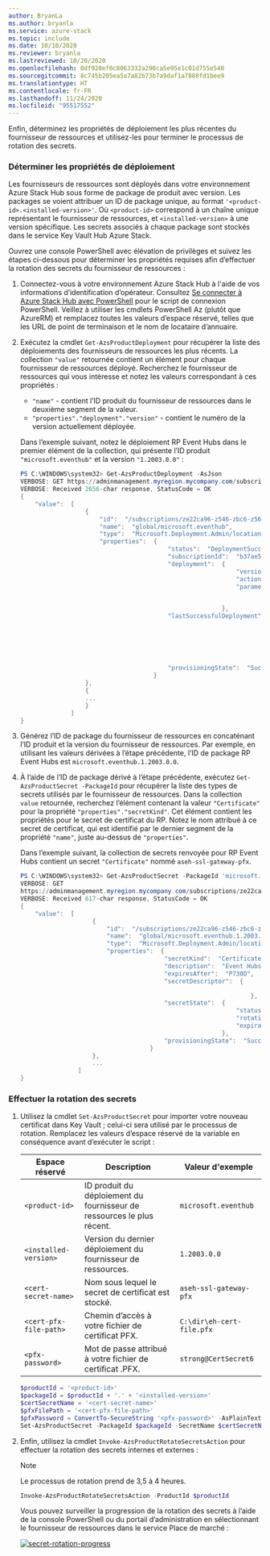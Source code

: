 ```yaml
---
author: BryanLa
ms.author: bryanla
ms.service: azure-stack
ms.topic: include
ms.date: 10/10/2020
ms.reviewer: bryanla
ms.lastreviewed: 10/20/2020
ms.openlocfilehash: 0df920ef0c8063332a290ca5e95e1c01d755e548
ms.sourcegitcommit: 8c745b205ea5a7a82b73b7a9daf1a7880fd1bee9
ms.translationtype: HT
ms.contentlocale: fr-FR
ms.lasthandoff: 11/24/2020
ms.locfileid: "95517552"
---
```

Enfin, déterminez les propriétés de déploiement les plus récentes du fournisseur de ressources et utilisez-les pour terminer le processus de rotation des secrets.

### <a name="determine-deployment-properties"></a>Déterminer les propriétés de déploiement

Les fournisseurs de ressources sont déployés dans votre environnement Azure Stack Hub sous forme de package de produit avec version. Les packages se voient attribuer un ID de package unique, au format `'<product-id>.<installed-version>'`. Où `<product-id>` correspond à un chaîne unique représentant le fournisseur de ressources, et `<installed-version>` à une version spécifique. Les secrets associés à chaque package sont stockés dans le service Key Vault Hub Azure Stack. 

Ouvrez une console PowerShell avec élévation de privilèges et suivez les étapes ci-dessous pour déterminer les propriétés requises afin d’effectuer la rotation des secrets du fournisseur de ressources :

1. Connectez-vous à votre environnement Azure Stack Hub à l'aide de vos informations d’identification d’opérateur. Consultez [Se connecter à Azure Stack Hub avec PowerShell](../operator/azure-stack-powershell-configure-admin.md) pour le script de connexion PowerShell. Veillez à utiliser les cmdlets PowerShell Az (plutôt que AzureRM) et remplacez toutes les valeurs d’espace réservé, telles que les URL de point de terminaison et le nom de locataire d’annuaire.

2. Exécutez la cmdlet `Get-AzsProductDeployment` pour récupérer la liste des déploiements des fournisseurs de ressources les plus récents. La collection `"value"` retournée contient un élément pour chaque fournisseur de ressources déployé. Recherchez le fournisseur de ressources qui vous intéresse et notez les valeurs correspondant à ces propriétés :
   - `"name"` - contient l’ID produit du fournisseur de ressources dans le deuxième segment de la valeur. 
   - `"properties"."deployment"."version"` - contient le numéro de la version actuellement déployée. 

   Dans l’exemple suivant, notez le déploiement RP Event Hubs dans le premier élément de la collection, qui présente l’ID produit `"microsoft.eventhub"` et la version `"1.2003.0.0"` :

   ```powershell
   PS C:\WINDOWS\system32> Get-AzsProductDeployment -AsJson
   VERBOSE: GET https://adminmanagement.myregion.mycompany.com/subscriptions/ze22ca96-z546-zbc6-z566-z35f68799816/providers/Microsoft.Deployment.Admin/locations/global/productDeployments?api-version=2019-01-01 with 0-char payload
   VERBOSE: Received 2656-char response, StatusCode = OK
   {
       "value":  [
                     {
                         "id":  "/subscriptions/ze22ca96-z546-zbc6-z566-z35f68799816/providers/Microsoft.Deployment.Admin/locations/global/productDeployments/microsoft.eventhub",
                         "name":  "global/microsoft.eventhub",
                         "type":  "Microsoft.Deployment.Admin/locations/productDeployments",
                         "properties":  {
                                            "status":  "DeploymentSucceeded",
                                            "subscriptionId":  "b37ae55a-a6c6-4474-ba97-81519412adf5",
                                            "deployment":  {
                                                               "version":  "1.2003.0.0",
                                                               "actionPlanInstanceResourceId":"/subscriptions/ze22ca96-z546-zbc6-z566-z35f68799816/providers/Microsoft.Deployment.Admin/locations/global/actionplans/abcdfcd3-fef0-z1a3-z85d-z6ceb0f31e36",
                                                               "parameters":  {
   
                                                                              }
                                                           },
                                            "lastSuccessfulDeployment":  {
                                                                             "version":  "1.2003.0.0",
                                                                             "actionPlanInstanceResourceId":"/subscriptions/ze22ca96-z546-zbc6-z566-z35f68799816/providers/Microsoft.Deployment.Admin/locations/global/actionplans/abcdfcd3-fef0-z1a3-z85d-z6ceb0f31e36",
                                                                             "parameters":  {
   
                                                                                            }
                                                                         },
                                            "provisioningState":  "Succeeded"
                                        }
                     },
                     {
                     ...
                     }
                 ]
   }
   ```

3. Générez l’ID de package du fournisseur de ressources en concaténant l’ID produit et la version du fournisseur de ressources. Par exemple, en utilisant les valeurs dérivées à l’étape précédente, l’ID de package RP Event Hubs est `microsoft.eventhub.1.2003.0.0`. 

4. À l’aide de l’ID de package dérivé à l’étape précédente, exécutez `Get-AzsProductSecret -PackageId` pour récupérer la liste des types de secrets utilisés par le fournisseur de ressources. Dans la collection `value` retournée, recherchez l’élément contenant la valeur `"Certificate"` pour la propriété `"properties"."secretKind"`. Cet élément contient les propriétés pour le secret de certificat du RP. Notez le nom attribué à ce secret de certificat, qui est identifié par le dernier segment de la propriété `"name"`, juste au-dessus de `"properties"`. 

   Dans l’exemple suivant, la collection de secrets renvoyée pour RP Event Hubs contient un secret `"Certificate"` nommé `aseh-ssl-gateway-pfx`. 

    ```powershell
    PS C:\WINDOWS\system32> Get-AzsProductSecret -PackageId 'microsoft.eventhub.1.2003.0.0' -AsJson
    VERBOSE: GET
    https://adminmanagement.myregion.mycompany.com/subscriptions/ze22ca96-z546-zbc6-z566-z35f68799816/providers/Microsoft.Deployment.Admin/locations/global/productPackages/microsoft.eventhub.1.2003.0.0/secrets?api-version=2019-01-01 with 0-char payload
    VERBOSE: Received 617-char response, StatusCode = OK
    {
        "value":  [
                        {
                            "id":  "/subscriptions/ze22ca96-z546-zbc6-z566-z35f68799816/providers/Microsoft.Deployment.Admin/locations/global/productPackages/microsoft.eventhub.1.2003.0.0/secrets/aseh-ssl-gateway-pfx",
                            "name":  "global/microsoft.eventhub.1.2003.0.0/aseh-ssl-gateway-pfx",
                            "type":  "Microsoft.Deployment.Admin/locations/productPackages/secrets",
                            "properties":  {
                                            "secretKind":  "Certificate",
                                            "description":  "Event Hubs gateway SSL certificate.",
                                            "expiresAfter":  "P730D",
                                            "secretDescriptor":  {
    
                                                                    },
                                            "secretState":  {
                                                                "status":  "Deployed",
                                                                "rotationStatus":  "None",
                                                                "expirationDate":  "2022-03-31T00:16:05.3068718Z"
                                                            },
                                            "provisioningState":  "Succeeded"
                                        }
                        },
                        ...
                    ]
    }
    ```

### <a name="rotate-the-secrets"></a>Effectuer la rotation des secrets

1. Utilisez la cmdlet `Set-AzsProductSecret` pour importer votre nouveau certificat dans Key Vault ; celui-ci sera utilisé par le processus de rotation. Remplacez les valeurs d’espace réservé de la variable en conséquence avant d’exécuter le script :

   | Espace réservé | Description | Valeur d'exemple |
   | ----------- | ----------- | --------------|
   | `<product-id>` | ID produit du déploiement du fournisseur de ressources le plus récent. | `microsoft.eventhub` |
   | `<installed-version>` | Version du dernier déploiement du fournisseur de ressources. | `1.2003.0.0` |
   | `<cert-secret-name>` | Nom sous lequel le secret de certificat est stocké. | `aseh-ssl-gateway-pfx` |
   | `<cert-pfx-file-path>` | Chemin d’accès à votre fichier de certificat PFX. | `C:\dir\eh-cert-file.pfx` |
   | `<pfx-password>` | Mot de passe attribué à votre fichier de certificat .PFX. | `strong@CertSecret6` |

   ```powershell
   $productId = '<product-id>'
   $packageId = $productId + '.' + '<installed-version>'
   $certSecretName = '<cert-secret-name>' 
   $pfxFilePath = '<cert-pfx-file-path>'
   $pfxPassword = ConvertTo-SecureString '<pfx-password>' -AsPlainText -Force   
   Set-AzsProductSecret -PackageId $packageId -SecretName $certSecretName -PfxFileName $pfxFilePath -PfxPassword $pfxPassword -Force
   ```

2. Enfin, utilisez la cmdlet `Invoke-AzsProductRotateSecretsAction` pour effectuer la rotation des secrets internes et externes :

   > [!NOTE]
   > Le processus de rotation prend de 3,5 à 4 heures.

   ```powershell
   Invoke-AzsProductRotateSecretsAction -ProductId $productId
   ```
   
   Vous pouvez surveiller la progression de la rotation des secrets à l’aide de la console PowerShell ou du portail d’administration en sélectionnant le fournisseur de ressources dans le service Place de marché :

   [![secret-rotation-progress](media/resource-provider-va-rotate-secrets-rotate/secret-rotation-in-progress.png)](media/resource-provider-va-rotate-secrets-rotate/secret-rotation-in-progress.png#lightbox)

